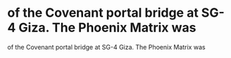 # of the Covenant portal bridge at SG-4 Giza. The Phoenix Matrix was

of the Covenant portal bridge at SG-4 Giza. The Phoenix Matrix was
